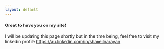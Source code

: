 ```yaml
---
layout: default
---
```


#### Great to have you on my site!

I will be updating this page shortly but in the time being, feel free to visit my linkedin profile https://au.linkedin.com/in/shaneilnarayan
